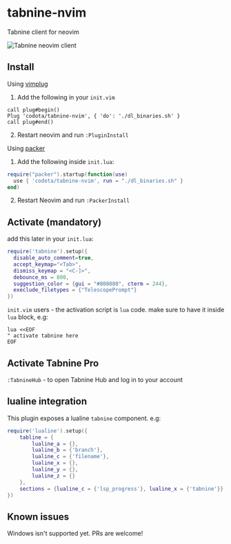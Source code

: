 # tabnine-nvim

Tabnine client for neovim

![Tabnine neovim client](https://github.com/codota/tabnine-nvim/blob/master/expamples/javascript.gif)

## Install

Using [vimplug](https://github.com/junegunn/vim-plug)
1. Add the following in your `init.vim`
```vim
call plug#begin()
Plug 'codota/tabnine-nvim', { 'do': './dl_binaries.sh' }
call plug#end()
```
2. Restart neovim and run `:PluginInstall`

Using [packer](https://github.com/wbthomason/packer.nvim)
1. Add the following inside `init.lua`:
```lua
require("packer").startup(function(use)
  use { 'codota/tabnine-nvim', run = "./dl_binaries.sh" }
end)
```
2. Restart Neovim and run `:PackerInstall`

## Activate (mandatory)
add this later in your `init.lua`:

```lua
require('tabnine').setup({
  disable_auto_comment=true, 
  accept_keymap="<Tab>",
  dismiss_keymap = "<C-]>",
  debounce_ms = 800,
  suggestion_color = {gui = "#808080", cterm = 244},
  execlude_filetypes = {"TelescopePrompt"}
})
```

`init.vim` users - the activation script is `lua` code. make sure to have it inside `lua` block, e.g:
```vim
lua <<EOF
" activate tabnine here
EOF
```

## Activate Tabnine Pro

`:TabnineHub` - to open Tabnine Hub and log in to your account

## lualine integration

This plugin exposes a lualine `tabnine` component. e.g:

```lua
require('lualine').setup({
    tabline = {
        lualine_a = {},
        lualine_b = {'branch'},
        lualine_c = {'filename'},
        lualine_x = {},
        lualine_y = {},
        lualine_z = {}
    },
    sections = {lualine_c = {'lsp_progress'}, lualine_x = {'tabnine'}}
})
```

## Known issues

Windows isn't supported yet. PRs are welcome!

